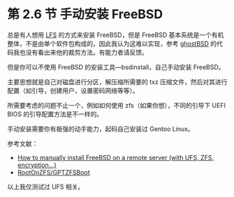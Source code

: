 # 第 2.6 节 手动安装 FreeBSD

总是有人想用 [LFS](https://www.linuxfromscratch.org/lfs/) 的方式来安装 FreeBSD，但是 FreeBSD 基本系统是一个有机整体，不是由单个软件包构成的，因此我认为这难以实现，参考 [ghostBSD](https://github.com/GhostBSD) 的代码我也没有看出来他的裁剪方法。有能力者请反馈。

但是你可以不使用 FreeBSD 的安装工具—bsdinstall，自己手动安装 FreeBSD。

主要思想就是自己对磁盘进行分区，解压缩所需要的 txz 压缩文件，然后对其进行配置（如引导，创建用户，设置密码网络等等）。

所需要考虑的问题不止一个，例如如何使用 zfs（如果你想），不同的引导下 UEFI BIOS 的引导配置方法是不一样的。

手动安装需要你有极强的动手能力，起码自己安装过 Gentoo Linux。

参考文献：

- [How to manually install FreeBSD on a remote server (with UFS, ZFS, encryption...)](https://stanislas.blog/2018/12/how-to-install-freebsd-server/)
- [RootOnZFS/GPTZFSBoot](https://wiki.freebsd.org/RootOnZFS/GPTZFSBoot)

以上我仅测试过 UFS 相关。

